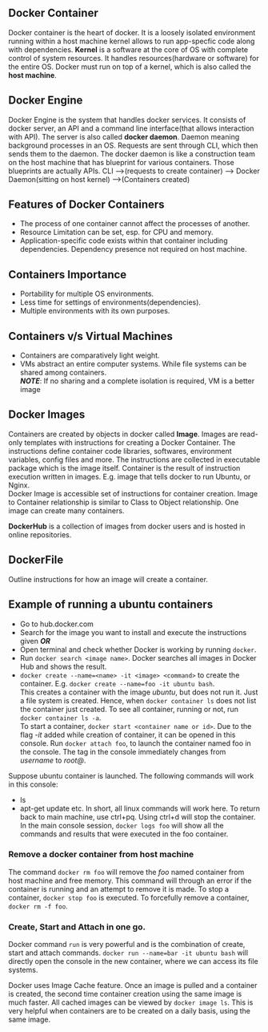 ## Docker Container
Docker container is the heart of docker. It is a loosely isolated environment running
within a host machine kernel allows to run app-specfic code along with dependencies.
**Kernel** is a software at the core of OS with complete control of system resources.
It handles resources(hardware or software) for the entire OS.
Docker must run on top of a kernel, which is also called the **host machine**.

## Docker Engine
Docker Engine is the system that handles docker services. It consists of docker
server, an API and a command line interface(that allows interaction with API).
The server is also called **docker daemon**. Daemon meaning background processes
in an OS. Requests are sent through CLI, which then sends them to the daemon.
The docker daemon is like a construction team on the host machine that has blueprint
for various containers. Those blueprints are actually APIs.
CLI -->(requests to create container) --> Docker Daemon(sitting on host kernel) -->(Containers created)

## Features of Docker Containers
* The process of one container cannot affect the processes of another.
* Resource Limitation can be set, esp. for CPU and memory.
* Application-specific code exists within that container including dependencies.
Dependency presence not required on host machine.

## Containers Importance
* Portability for multiple OS environments.
* Less time for settings of environments(dependencies).
* Multiple environments with its own purposes.

## Containers v/s Virtual Machines
* Containers are comparatively light weight.
* VMs abstract an entire computer systems.
While file systems can be shared among containers.  
***NOTE***: If no sharing and a complete isolation is required, VM is a better image

## Docker Images
Containers are created by objects in docker called **Image**.
Images are read-only templates with instructions for creating a Docker Container.
The instructions define container code libraries, softwares, environment variables,
config files and more. The instructions are collected in executable package which is
the image itself. Container is the result of instruction execution written in images.
E.g. image that tells docker to run Ubuntu, or Nginx.  
Docker Image is accessible set of instructions for container creation.
Image to Container relationship is similar to Class to Object relationship.
One image can create many containers.

**DockerHub** is a collection of images from docker users and is hosted in online repositories.

## DockerFile
Outline instructions for how an image will create a container.

## Example of running a ubuntu containers
* Go to hub.docker.com
* Search for the image you want to install and execute the instructions given
***OR***
* Open terminal and check whether Docker is working by running ```docker```.
* Run ```docker search <image name>```. Docker searches all images in Docker Hub
and shows the result.
* ```docker create --name=<name> -it <image> <command>``` to create the container.
E.g. ```docker create --name=foo -it ubuntu bash```.  
This creates a container with the image *ubuntu*, but does not run it.
Just a file system is created. Hence, when ```docker container ls``` does not
list the container just created.
To see all container, running or not, run ```docker container ls -a```.  
To start a container, ```docker start <container name or id>```. Due to the flag *-it*
added while creation of container, it can be opened in this console.
Run ```docker attach foo```, to launch the container named foo in the console.
The tag in the console immediately changes from *username* to *root@<containerid>*.

Suppose ubuntu container is launched. The following commands will work in this console:
* ls
* apt-get update
etc. In short, all linux commands will work here. To return back to main machine, use
ctrl+pq. Using ctrl+d will stop the container.
In the main console session, ```docker logs foo``` will show all the commands and results
that were executed in the foo container.

### Remove a docker container from host machine
The command ```docker rm foo``` will remove the *foo* named container from host machine
and free memory. This command will through an error if the container is running and
an attempt to remove it is made. To stop a container, ```docker stop foo``` is executed.
To forcefully remove a container, ```docker rm -f foo```.

### Create, Start and Attach in one go.
Docker command ```run``` is very powerful and is the combination of create, start and attach
commands. ```docker run --name=bar -it ubuntu bash``` will directly open the console
in the new container, where we can access its file systems.

Docker uses Image Cache feature. Once an image is pulled and a container is created,
the second time container creation using the same image is much faster. All cached images
can be viewed by ```docker image ls```. This is very helpful when containers are
to be created on a daily basis, using the same image.
